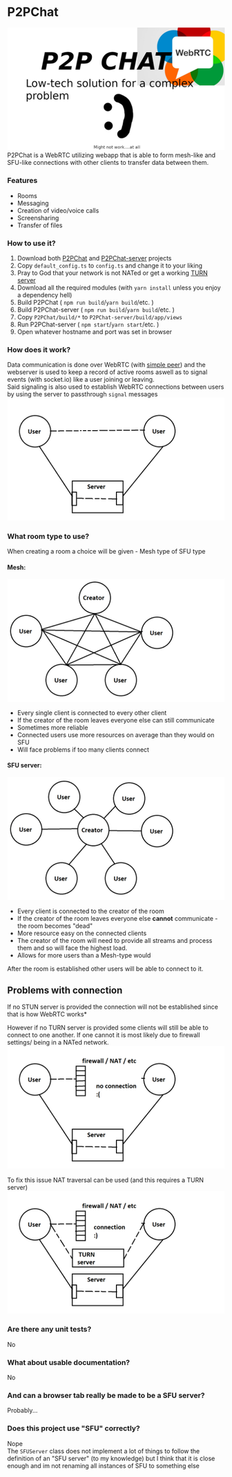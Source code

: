 # P2PChat
![Modern art](./docs/imgs/Cover.png "Modern art")
P2PChat is a WebRTC utilizing webapp that is able to form mesh-like and SFU-like connections with other clients to transfer data between them.

### Features
- Rooms
- Messaging
- Creation of video/voice calls
- Screensharing
- Transfer of files
### How to use it?
1. Download both [P2PChat](https://github.com/miksme/P2PChat) and [P2PChat-server](https://github.com/miksme/P2PChat-server) projects
2. Copy `default_config.ts` to `config.ts` and change it to your liking
3. Pray to God that your network is not NATed or get a working [TURN server](https://github.com/coturn/coturn)
4. Download all the required modules (with `yarn install` unless you enjoy a dependency hell)
5. Build P2PChat ( `npm run build`/`yarn build`/etc. )
6. Build P2PChat-server ( `npm run build`/`yarn build`/etc. )
7. Copy `P2PChat/build/*` to `P2PChat-server/build/app/views`
8. Run P2PChat-server ( `npm start`/`yarn start`/etc. )
9. Open whatever hostname and port was set in browser
### How does it work?
Data communication is done over WebRTC (with [simple peer](https://github.com/feross/simple-peer)) and the webserver is used to keep a record of active rooms aswell as to signal events (with socket.io) like a user joining or leaving.  
Said signaling is also used to establish WebRTC connections between users by using the server to passthrough `signal` messages
![User-server-user image](./docs/imgs/UserServer.png)
### What room type to use?
When creating a room a choice will be given - Mesh type of SFU type </br>
#### Mesh:
![Image of a mesh architecture](./docs/imgs/Mesh.png)
- Every single client is connected to every other client
- If the creator of the room leaves everyone else can still communicate
- Sometimes more reliable
- Connected users use more resources on average than they would on SFU
- Will face problems if too many clients connect
#### SFU server:
![Image of a SFU architecture](./docs/imgs/SFU.png)
- Every client is connected to the creator of the room
- If the creator of the room leaves everyone else **cannot** communicate - the room becomes "dead"
- More resource easy on the connected clients
- The creator of the room will need to provide all streams and process them and so will face the highest load.
- Allows for more users than a Mesh-type would

After the room is established other users will be able to connect to it.
## Problems with connection
If no STUN server is provided the connection will not be established since that is how WebRTC works*

However if no TURN server is provided some clients will still be able to connect to one another. If one cannot it is most likely due to firewall settings/ being in a NATed network.
![User-server-user image](./docs/imgs/NAT.png)


To fix this issue NAT traversal can be used (and this requires a TURN server)
![User-server-user image](./docs/imgs/TURN.png)
### Are there any unit tests?
No
### What about usable documentation?
No
### And can a browser tab really be made to be a SFU server? 
Probably...  
### Does this project use "SFU" correctly?
Nope  
The `SFUServer` class does not implement a lot of things to follow the definition of an "SFU server" (to my knowledge) but I think that it is close enough and im not renaming all instances of SFU to something else
